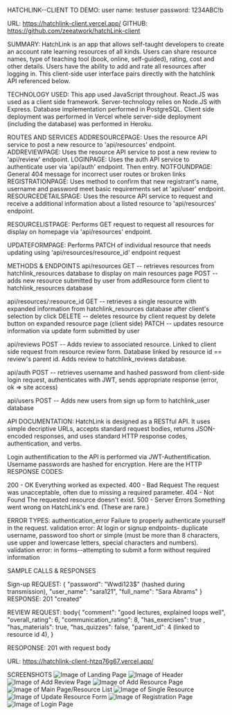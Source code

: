 HATCHLINK--CLIENT
TO DEMO:
user name: testuser
password: 1234ABC!b

URL: https://hatchlink-client.vercel.app/
GITHUB: https://github.com/zeeatwork/hatchLink-client

SUMMARY: HatchLink is an app that allows self-taught developers to create an account rate learning resources of all kinds. Users can share resource names, type of teaching tool (book, online, self-guided), rating, cost and other details. Users have the ability to add and rate all resources after logging in. This client-side user interface pairs directly with the hatchlink API referenced below.

TECHNOLOGY USED: This app used JavaScript throughout. React.JS was used as a client side framework. Server-technology relies on Node.JS with Express. Database implementation performed in PostgreSQL. Client side deployment was performed in Vercel whele server-side deployment (including the database) was performed in Heroku.

ROUTES AND SERVICES
ADDRESOURCEPAGE: Uses the resource API service to post a new resource to 'api/resources' endpoint.
ADDREVIEWPAGE: Uses the resource API service to post a new review to 'api/review' endpoint.
LOGINPAGE: Uses the auth API service to authenticate user via 'api/auth' endpoint. Then entry.
NOTFOUNDPAGE: General 404 message for incorrect user routes or broken links
REGISTRATIONPAGE: Uses method to confirm that new registrant's name, username and password meet basic requirements set at 'api/user' endpoint.
RESOURCEDETAILSPAGE: Uses the resource API service to request and receive a additional information about a listed resource to 'api/resources' endpoint.

RESOURCELISTPAGE: Performs GET request to request all resources for display on homepage via 'api/resources' endpoint.

UPDATEFORMPAGE: Performs PATCH of individual resource that needs updating using 'api/resources/resource_id' endpoint request

METHODS & ENDPOINTS
api/resources
GET -- retrieves resources from hatchlink_resources database to display on main resources page
POST -- adds new resource submitted by user from addResource form client to hatchlink_resources database

api/resources/:resource_id
GET -- retrieves a single resource with expanded information from hatchlink_resources database after client's selection by click
DELETE -- deletes resource by client request by delete button on expanded resource page (client side)
PATCH -- updates resource information via update form submitted by user

api/reviews
POST -- Adds review to associated resource. Linked to client side request from resource review form. Database linked by resource id == review's parent id. Adds review to hatchlink_reviews database.

api/auth
POST -- retrieves username and hashed password from client-side login request, authenticates with JWT, sends appropriate response (error, ok => site access)

api/users
POST -- Adds new users from sign up form to hatchlink_user database

API DOCUMENTATION: HatchLink is designed as a RESTful API. It uses simple decriptive URLs, accepts standard request bodies, returns JSON-encoded responses, and uses standard HTTP response codes, authentication, and verbs.

Login authentification to the API is performed via JWT-Authentification. Username passwords are hashed for encryption. Here are the HTTP RESPONSE CODES:

200 - OK Everything worked as expected.
400 - Bad Request The request was unacceptable, often due to missing a required parameter.
404 - Not Found The requested resource doesn't exist.
500 - Server Errors Something went wrong on HatchLink's end. (These are rare.)

ERROR TYPES:
authentication_error Failure to properly authenticate yourself in the request.
validation error: At login or signup endpoints- duplicate username, password too short or simple (must be more than 8 characters, use upper and lowercase letters, special characters and numbers).
validation error: in forms--attempting to submit a form without required information

SAMPLE CALLS & RESPONSES

Sign-up REQUEST: {
"password": "Wwdi123\$" (hashed during transmission),
"user_name": "sara121",
"full_name": "Sara Abrams"
}
RESPONSE: 201 "created"

REVIEW REQUEST: body{
"comment": "good lectures, explained loops well",
"overall_rating": 6,
"communication_rating": 8,
"has_exercises": true ,
"has_materials": true,
"has_quizzes": false,
"parent_id": 4 (linked to resource id 4),
}

RESOPONSE: 201 with request body

URL: https://hatchlink-client-htzq76g67.vercel.app/

SCREENSHOTS
![Image of Landing Page](https://octodex.github.com/images/yaktocat.png)
![Image of Header](https://octodex.github.com/images/yaktocat.png)
![Image of Add Review Page](https://octodex.github.com/images/yaktocat.png)
![Image of Add Resource Page](https://octodex.github.com/images/yaktocat.png)
![Image of Main Page/Resource List](https://octodex.github.com/images/yaktocat.png)
![Image of Single Resource](https://octodex.github.com/images/yaktocat.png)
![Image of Update Resource Form](https://octodex.github.com/images/yaktocat.png)
![Image of Registration Page](https://octodex.github.com/images/yaktocat.png)
![Image of Login Page](https://octodex.github.com/images/yaktocat.png)
